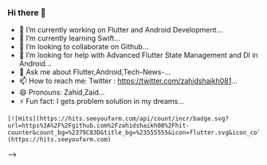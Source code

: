 ### Hi there 👋

- 🔭 I’m currently working on Flutter and Android Development...
- 🌱 I’m currently learning Swift...
- 👯 I’m looking to collaborate on Github...
- 🤔 I’m looking for help with Advanced Flutter State Management and DI in Android...
- 💬 Ask me about Flutter,Android,Tech-News-...
- 📫 How to reach me: Twitter : https://twitter.com/zahidshaikh081...
- 😄 Pronouns: Zahid,Zaid...
- ⚡ Fun fact: I gets problem solution in my dreams...

```
[![Hits](https://hits.seeyoufarm.com/api/count/incr/badge.svg?url=https%3A%2F%2Fgithub.com%2Fzahidshaikh08%2Fhit-counter&count_bg=%2379C83D&title_bg=%23555555&icon=flutter.svg&icon_color=%23E7E7E7&title=visits&edge_flat=false)](https://hits.seeyoufarm.com)
```

-->
